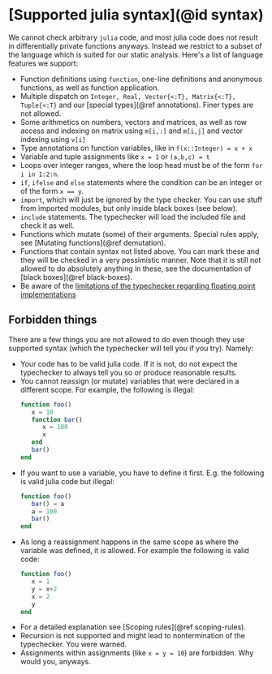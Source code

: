 # [Supported julia syntax](@id syntax)

We cannot check arbitrary `julia` code, and most julia code does not result in differentially private functions anyways. Instead we restrict to a subset of the language which is suited for our static analysis. Here's a list of language features we support:

- Function definitions using `function`, one-line definitions and anonymous functions, as well as function application.
- Multiple dispatch on `Integer, Real, Vector{<:T}, Matrix{<:T}, Tuple{<:T}` and our [special types](@ref annotations). Finer types are not allowed.
- Some arithmetics on numbers, vectors and matrices, as well as row access and indexing on matrix using `m[i,:]` and `m[i,j]` and vector indexing using `v[i]`
- Type annotations on function variables, like in `f(x::Integer) = x + x`
- Variable and tuple assignments like `x = 1` or `(a,b,c) = t`
- Loops over integer ranges, where the loop head must be of the form `for i in 1:2:n`.
- `if`, `ifelse` and `else` statements where the condition can be an integer or of the form `x == y`.
- `import`, which will just be ignored by the type checker. You can use stuff from imported modules, but only inside black boxes (see below).
- `include` statements. The typechecker will load the included file and check it as well.
- Functions which mutate (some) of their arguments. Special rules apply, see [Mutating functions](@ref demutation).
- Functions that contain syntax not listed above. You can mark these and they will be checked in a very pessimistic manner. Note that it is still not allowed to do absolutely anything in these, see the documentation of [black boxes](@ref black-boxes).
- Be aware of the [limitations of the typechecker regarding floating point implementations](https://diffmu.github.io/DiffPrivacyInference.jl/dev/tutorial/02_privacy_functions/#Warning:-Floating-point-is-dangerous!)

## Forbidden things

There are a few things you are not allowed to do even though they use supported syntax (which the typechecker will tell you if you try). Namely:

- Your code has to be valid julia code. If it is not, do not expect the typechecker to always tell you so or produce reasonable results.
- You cannot reassign (or mutate) variables that were declared in a different scope. For example, the following is illegal:
  ```julia
  function foo()
     x = 10
     function bar()
        x = 100
        x
     end
     bar()
  end
  ```
- If you want to use a variable, you have to define it first. E.g. the following is valid julia code but illegal:
  ```julia
  function foo()
     bar() = a
     a = 100
     bar()
  end
  ```
- As long a reassignment happens in the same scope as where the variable was defined, it is allowed.
  For example the following is valid code:
  ```julia
  function foo()
     x = 1
     y = x+2
     x = 2
     y
  end
  ```
- For a detailed explanation see [Scoping rules](@ref scoping-rules).
- Recursion is not supported and might lead to nontermination of the typechecker. You were warned.
- Assignments within assignments (like `x = y = 10`) are forbidden. Why would you, anyways.
